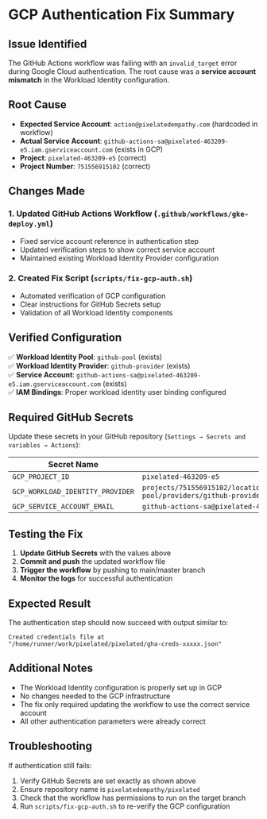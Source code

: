 # GCP Authentication Fix Summary

## Issue Identified
The GitHub Actions workflow was failing with an `invalid_target` error during Google Cloud authentication. The root cause was a **service account mismatch** in the Workload Identity configuration.

## Root Cause
- **Expected Service Account**: `action@pixelatedempathy.com` (hardcoded in workflow)
- **Actual Service Account**: `github-actions-sa@pixelated-463209-e5.iam.gserviceaccount.com` (exists in GCP)
- **Project**: `pixelated-463209-e5` (correct)
- **Project Number**: `751556915102` (correct)

## Changes Made

### 1. Updated GitHub Actions Workflow (`.github/workflows/gke-deploy.yml`)
- Fixed service account reference in authentication step
- Updated verification steps to show correct service account
- Maintained existing Workload Identity Provider configuration

### 2. Created Fix Script (`scripts/fix-gcp-auth.sh`)
- Automated verification of GCP configuration
- Clear instructions for GitHub Secrets setup
- Validation of all Workload Identity components

## Verified Configuration

✅ **Workload Identity Pool**: `github-pool` (exists)  
✅ **Workload Identity Provider**: `github-provider` (exists)  
✅ **Service Account**: `github-actions-sa@pixelated-463209-e5.iam.gserviceaccount.com` (exists)  
✅ **IAM Bindings**: Proper workload identity user binding configured  

## Required GitHub Secrets

Update these secrets in your GitHub repository (`Settings → Secrets and variables → Actions`):

| Secret Name | Value |
|-------------|-------|
| `GCP_PROJECT_ID` | `pixelated-463209-e5` |
| `GCP_WORKLOAD_IDENTITY_PROVIDER` | `projects/751556915102/locations/global/workloadIdentityPools/github-pool/providers/github-provider` |
| `GCP_SERVICE_ACCOUNT_EMAIL` | `github-actions-sa@pixelated-463209-e5.iam.gserviceaccount.com` |

## Testing the Fix

1. **Update GitHub Secrets** with the values above
2. **Commit and push** the updated workflow file
3. **Trigger the workflow** by pushing to main/master branch
4. **Monitor the logs** for successful authentication

## Expected Result

The authentication step should now succeed with output similar to:
```
Created credentials file at "/home/runner/work/pixelated/pixelated/gha-creds-xxxxx.json"
```

## Additional Notes

- The Workload Identity configuration is properly set up in GCP
- No changes needed to the GCP infrastructure
- The fix only required updating the workflow to use the correct service account
- All other authentication parameters were already correct

## Troubleshooting

If authentication still fails:
1. Verify GitHub Secrets are set exactly as shown above
2. Ensure repository name is `pixelatedempathy/pixelated`
3. Check that the workflow has permissions to run on the target branch
4. Run `scripts/fix-gcp-auth.sh` to re-verify the GCP configuration